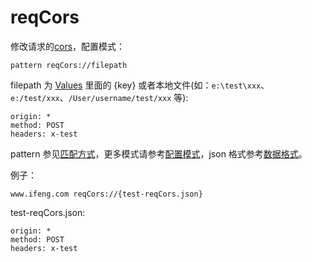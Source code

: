 # reqCors

修改请求的[cors](https://developer.mozilla.org/zh-CN/docs/Web/HTTP/Access_control_CORS)，配置模式：

	pattern reqCors://filepath

filepath 为 [Values](http://local.whistlejs.com/#values) 里面的 {key} 或者本地文件(如：`e:\test\xxx`、`e:/test/xxx`、`/User/username/test/xxx` 等):

	origin: *
	method: POST
	headers: x-test

pattern 参见[匹配方式](pattern.md)，更多模式请参考[配置模式](mode.md)，json 格式参考[数据格式](data.md)。

例子：

	www.ifeng.com reqCors://{test-reqCors.json}


test-reqCors.json:

	origin: *
	method: POST
	headers: x-test
